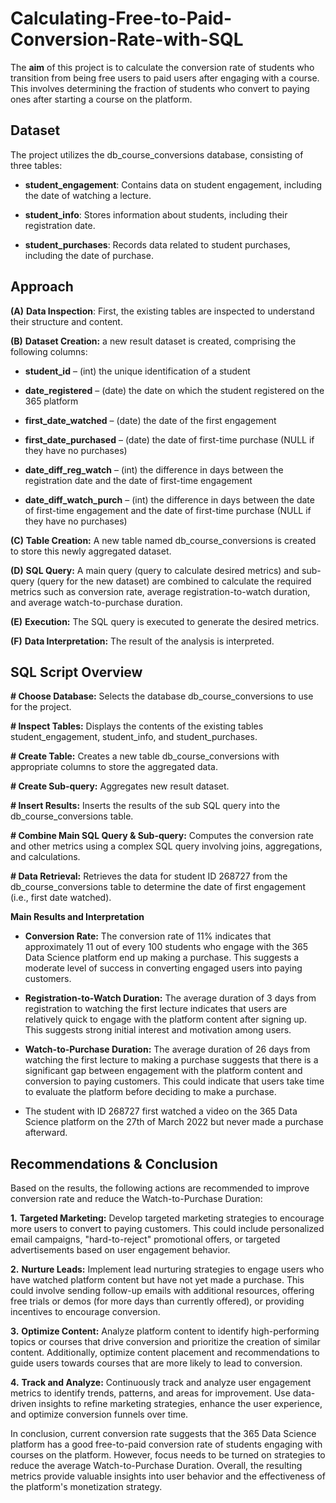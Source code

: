 # Calculating-Free-to-Paid-Conversion-Rate-with-SQL

The **aim** of this project is to calculate the conversion rate of students who transition from being free users to paid users after engaging with a course. This involves determining the fraction of students who convert to paying ones after starting a course on the platform.


## **Dataset**

The project utilizes the db_course_conversions database, consisting of three tables:

* **student_engagement**: Contains data on student engagement, including the date of watching a lecture.

* **student_info**: Stores information about students, including their registration date.

* **student_purchases**: Records data related to student purchases, including the date of purchase.


## **Approach**

**(A)** **Data Inspection**: First, the existing tables are inspected to understand their structure and content.

**(B)** **Dataset Creation:** a new result dataset is created, comprising the following columns:

* **student_id** – (int) the unique identification of a student

* **date_registered** – (date) the date on which the student registered on the 365 platform

* **first_date_watched** – (date) the date of the first engagement

* **first_date_purchased** – (date) the date of first-time purchase (NULL if they have no purchases)

* **date_diff_reg_watch** – (int) the difference in days between the registration date and the date of first-time engagement

* **date_diff_watch_purch** – (int) the difference in days between the date of first-time engagement and the date of first-time purchase (NULL if they have no purchases)

**(C)** **Table Creation:**  A new table named db_course_conversions is created to store this newly aggregated dataset.

**(D)** **SQL Query:** A main query (query to calculate desired metrics) and sub-query (query for the new dataset) are combined to calculate the required metrics such as conversion rate, average registration-to-watch duration, and average watch-to-purchase duration.

**(E)** **Execution:** The SQL query is executed to generate the desired metrics.

**(F)** **Data Interpretation:** The result of the analysis is interpreted.


## **SQL Script Overview**

**# Choose Database:** Selects the database db_course_conversions to use for the project.

**# Inspect Tables:** Displays the contents of the existing tables student_engagement, student_info, and student_purchases.

**# Create Table:** Creates a new table db_course_conversions with appropriate columns to store the aggregated data.

**# Create Sub-query:** Aggregates new result dataset.

**# Insert Results:** Inserts the results of the sub SQL query into the db_course_conversions table.

**# Combine Main SQL Query & Sub-query:** Computes the conversion rate and other metrics using a complex SQL query involving joins, aggregations, and calculations.

**# Data Retrieval:** Retrieves the data for student ID 268727 from the db_course_conversions table to determine the date of first engagement (i.e., first date watched).


**Main Results and Interpretation**

* **Conversion Rate:** The conversion rate of 11% indicates that approximately 11 out of every 100 students who engage with the 365 Data Science platform end up making a purchase. This suggests a moderate level of success in converting engaged users into paying customers.

* **Registration-to-Watch Duration:** The average duration of 3 days from registration to watching the first lecture indicates that users are relatively quick to engage with the platform content after signing up. This suggests strong initial interest and motivation among users.

* **Watch-to-Purchase Duration:** The average duration of 26 days from watching the first lecture to making a purchase suggests that there is a significant gap between engagement with the platform content and conversion to paying customers. This could indicate that users take time to evaluate the platform before deciding to make a purchase.

* The student with ID 268727 first watched a video on the 365 Data Science platform on the 27th of March 2022 but never made a purchase afterward.

## **Recommendations & Conclusion**

Based on the results, the following actions are recommended to improve conversion rate and reduce the Watch-to-Purchase Duration: 

**1.** **Targeted Marketing:** Develop targeted marketing strategies to encourage more users to convert to paying customers. This could include personalized email campaigns, "hard-to-reject" promotional offers, or targeted advertisements based on user engagement behavior.

**2.** **Nurture Leads:** Implement lead nurturing strategies to engage users who have watched platform content but have not yet made a purchase. This could involve sending follow-up emails with additional resources, offering free trials or demos (for more days than currently offered), or providing incentives to encourage conversion.

**3.** **Optimize Content:** Analyze platform content to identify high-performing topics or courses that drive conversion and prioritize the creation of similar content. Additionally, optimize content placement and recommendations to guide users towards courses that are more likely to lead to conversion.

**4.** **Track and Analyze:** Continuously track and analyze user engagement metrics to identify trends, patterns, and areas for improvement. Use data-driven insights to refine marketing strategies, enhance the user experience, and optimize conversion funnels over time.
   
In conclusion, current conversion rate suggests that the 365 Data Science platform has a good free-to-paid conversion rate of students engaging with courses on the platform. However, focus needs to be turned on strategies to reduce the average Watch-to-Purchase Duration. Overall, the resulting metrics provide valuable insights into user behavior and the effectiveness of the platform's monetization strategy.
